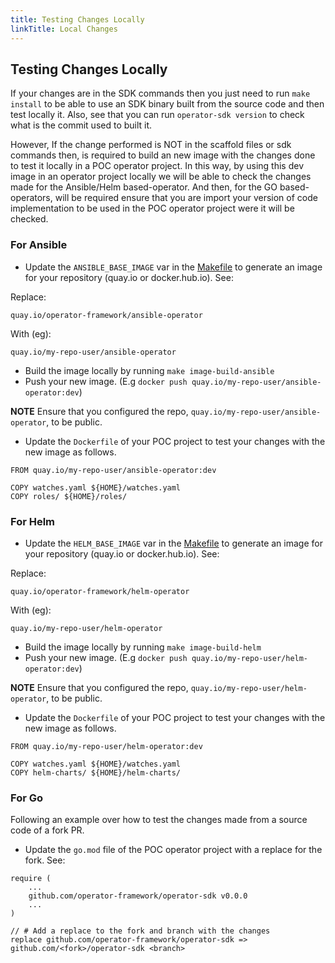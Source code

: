 ```yaml
---
title: Testing Changes Locally
linkTitle: Local Changes
---
```


## Testing Changes Locally

If your changes are in the SDK commands then you just need to run `make install` to be able to use an SDK binary built from the source code and then test locally it. Also, see that you can run `operator-sdk version` to check what is the commit used to built it. 

However, If the change performed is NOT in the scaffold files or sdk commands then, is required to build an new image with the changes done to test it locally in a POC operator project. In this way, by using this dev image in an operator project locally we will be able to check the changes made for the Ansible/Helm based-operator. And then, for the GO based-operators, will be required ensure that you are import your version of code implementation to be used in the POC operator project were it will be checked.  

### For Ansible

- Update the `ANSIBLE_BASE_IMAGE` var in the [Makefile][makefile] to generate an image for your repository (quay.io or docker.hub.io). See:

Replace:
  
```
quay.io/operator-framework/ansible-operator
```

With (eg):

```
quay.io/my-repo-user/ansible-operator
```

- Build the image locally by running `make image-build-ansible`
- Push your new image. (E.g `docker push quay.io/my-repo-user/ansible-operator:dev`)

**NOTE** Ensure that you configured the repo, `quay.io/my-repo-user/ansible-operator`, to be public.

- Update the `Dockerfile` of your POC project to test your changes with the new image as follows. 

```
FROM quay.io/my-repo-user/ansible-operator:dev

COPY watches.yaml ${HOME}/watches.yaml
COPY roles/ ${HOME}/roles/
```  

### For Helm


- Update the `HELM_BASE_IMAGE` var in the [Makefile][makefile] to generate an image for your repository (quay.io or docker.hub.io). See:

Replace:
  
```
quay.io/operator-framework/helm-operator
```

With (eg):

```
quay.io/my-repo-user/helm-operator
```

- Build the image locally by running `make image-build-helm`
- Push your new image. (E.g `docker push quay.io/my-repo-user/helm-operator:dev`)

**NOTE** Ensure that you configured the repo, `quay.io/my-repo-user/helm-operator`, to be public.

- Update the `Dockerfile` of your POC project to test your changes with the new image as follows. 

```
FROM quay.io/my-repo-user/helm-operator:dev

COPY watches.yaml ${HOME}/watches.yaml
COPY helm-charts/ ${HOME}/helm-charts/
```  

### For Go

Following an example over how to test the changes made from a source code of a fork PR. 

- Update the `go.mod` file of the POC operator project with a replace for the fork. See:

```
require (
	...
	github.com/operator-framework/operator-sdk v0.0.0
	...
)

// # Add a replace to the fork and branch with the changes
replace github.com/operator-framework/operator-sdk => github.com/<fork>/operator-sdk <branch>
```

[makefile]: https://github.com/operator-framework/operator-sdk/blob/master/Makefile
